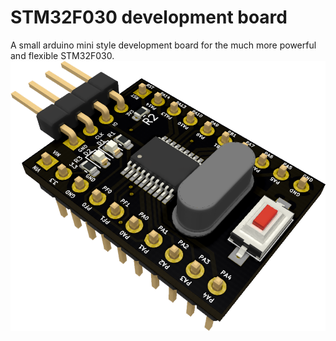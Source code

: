 # STM32F030 development board
A small arduino mini style development board for the much more powerful and flexible STM32F030.
![3D Render from KiCad](f030.png)
